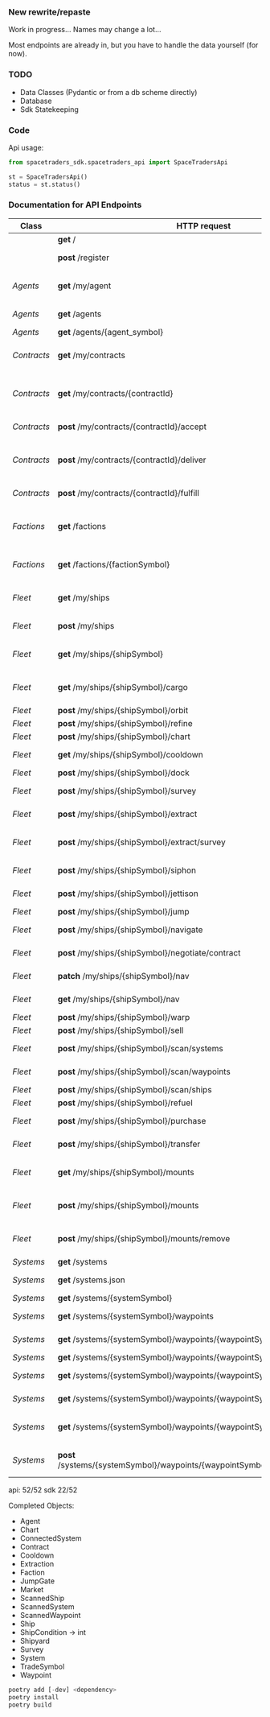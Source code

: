 ### New rewrite/repaste

Work in progress... Names may change a lot...

Most endpoints are already in, but you have to handle the data yourself (for now).


### TODO
- Data Classes (Pydantic or from a db scheme directly)
- Database
- Sdk Statekeeping

### Code

Api usage:

~~~py
from spacetraders_sdk.spacetraders_api import SpaceTradersApi

st = SpaceTradersApi()
status = st.status()
~~~


### Documentation for API Endpoints

Class         | HTTP request                                        | Description   | Implemented
------------  | -------------                                       | ------------- | -------------
|             | **get**  /                                          | Status        | api
|             | **post** /register                                  | Register New Agent | api & sdk
| *Agents*    | **get**  /my/agent                                  | Fetch your agent's details. | api & sdk
| *Agents*    | **get**  /agents                                    | List all Agents. | api & sdk
| *Agents*    | **get**  /agents/{agent_symbol}                     | Get Agent. | api & sdk
| *Contracts* | **get**  /my/contracts                              | List all of your contracts. | api & sdk
| *Contracts* | **get**  /my/contracts/{contractId}                 | Get the details of a contract by ID. | api
| *Contracts* | **post** /my/contracts/{contractId}/accept          | Accept a contract. | api & sdk
| *Contracts* | **post** /my/contracts/{contractId}/deliver         | Deliver cargo on a given contract. | api
| *Contracts* | **post** /my/contracts/{contractId}/fulfill         | Fulfill a contract | api
| *Factions*  | **get**  /factions                                  | List all discovered factions in the game. | api
| *Factions*  | **get**  /factions/{factionSymbol}                  | View the details of a faction. | api
| *Fleet*     | **get**  /my/ships                                  | Retrieve all of your ships. | api & sdk
| *Fleet*     | **post** /my/ships                                  | Purchase a ship | api
| *Fleet*     | **get**  /my/ships/{shipSymbol}                     | Retrieve the details of your ship. | api & sdk
| *Fleet*     | **get**  /my/ships/{shipSymbol}/cargo               | Retrieve the cargo of your ship. | api
| *Fleet*     | **post** /my/ships/{shipSymbol}/orbit               | Orbit Ship | api & sdk
| *Fleet*     | **post** /my/ships/{shipSymbol}/refine              | Ship Refine | api
| *Fleet*     | **post** /my/ships/{shipSymbol}/chart               | Create Chart | api
| *Fleet*     | **get**  /my/ships/{shipSymbol}/cooldown            | Get Ship Cooldown | api
| *Fleet*     | **post** /my/ships/{shipSymbol}/dock                | Dock Ship | api & sdk
| *Fleet*     | **post** /my/ships/{shipSymbol}/survey              | Create Survey | api
| *Fleet*     | **post** /my/ships/{shipSymbol}/extract             | Extract Resources | api & sdk
| *Fleet*     | **post** /my/ships/{shipSymbol}/extract/survey      | Extract Resources with Survey | api & sdk
| *Fleet*     | **post** /my/ships/{shipSymbol}/siphon              | Siphon Resources | api & sdk
| *Fleet*     | **post** /my/ships/{shipSymbol}/jettison            | Jettison Cargo | api
| *Fleet*     | **post** /my/ships/{shipSymbol}/jump                | Jump Ship | api
| *Fleet*     | **post** /my/ships/{shipSymbol}/navigate            | Navigate Ship | api & sdk
| *Fleet*     | **post** /my/ships/{shipSymbol}/negotiate/contract  | Negotiate Contract | api
| *Fleet*     | **patch** /my/ships/{shipSymbol}/nav                | Patch Ship Nav | api
| *Fleet*     | **get**  /my/ships/{shipSymbol}/nav                 | Get Ship Nav | api
| *Fleet*     | **post** /my/ships/{shipSymbol}/warp                | Warp Ship | api
| *Fleet*     | **post** /my/ships/{shipSymbol}/sell                | Sell Cargo | api & sdk
| *Fleet*     | **post** /my/ships/{shipSymbol}/scan/systems        | Scan Systems | api
| *Fleet*     | **post** /my/ships/{shipSymbol}/scan/waypoints      | Scan Waypoints | api
| *Fleet*     | **post** /my/ships/{shipSymbol}/scan/ships          | Scan Ships | api
| *Fleet*     | **post** /my/ships/{shipSymbol}/refuel              | Refuel Ship | api & sdk
| *Fleet*     | **post** /my/ships/{shipSymbol}/purchase            | Purchase Cargo | api & sdk
| *Fleet*     | **post** /my/ships/{shipSymbol}/transfer            | Transfer Cargo | api
| *Fleet*     | **get**  /my/ships/{shipSymbol}/mounts              | Get the mounts on a ship. | api
| *Fleet*     | **post** /my/ships/{shipSymbol}/mounts              | Install a mount on a ship. | api
| *Fleet*     | **post** /my/ships/{shipSymbol}/mounts/remove       | Remove a mount from a ship. | api
| *Systems*   | **get**  /systems                                   | List Systems | api
| *Systems*   | **get**  /systems.json                              | Get all systems. | api
| *Systems*   | **get**  /systems/{systemSymbol}                    | Get System | api
| *Systems*   | **get**  /systems/{systemSymbol}/waypoints          | List Waypoints | api & sdk
| *Systems*   | **get**  /systems/{systemSymbol}/waypoints/{waypointSymbol} | Get Waypoint | api
| *Systems*   | **get**  /systems/{systemSymbol}/waypoints/{waypointSymbol}/market | Get Market | api & sdk
| *Systems*   | **get**  /systems/{systemSymbol}/waypoints/{waypointSymbol}/shipyard | Get Shipyard | api & sdk
| *Systems*   | **get**  /systems/{systemSymbol}/waypoints/{waypointSymbol}/jump-gate | Get Jump Gate | api & sdk
| *Systems*   | **get**  /systems/{systemSymbol}/waypoints/{waypointSymbol}/construction | Get Construction Site | api & sdk
| *Systems*   | **post** /systems/{systemSymbol}/waypoints/{waypointSymbol}/construction/supply | Supply Construction Site | api


api: 52/52
sdk 22/52

Completed Objects:
- Agent
- Chart
- ConnectedSystem
- Contract
- Cooldown
- Extraction
- Faction
- JumpGate
- Market
- ScannedShip
- ScannedSystem
- ScannedWaypoint
- Ship
- ShipCondition -> int
- Shipyard
- Survey
- System
- TradeSymbol
- Waypoint


~~~py
poetry add [-dev] <dependency>
poetry install
poetry build
~~~
